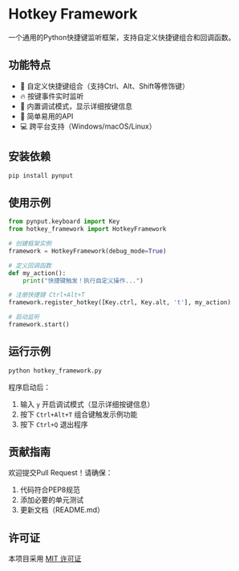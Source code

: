 # Hotkey Framework

一个通用的Python快捷键监听框架，支持自定义快捷键组合和回调函数。

## 功能特点

- 🎯 自定义快捷键组合（支持Ctrl、Alt、Shift等修饰键）
- 🔥 按键事件实时监听
- 🐞 内置调试模式，显示详细按键信息
- 🚀 简单易用的API
- 💻 跨平台支持（Windows/macOS/Linux）

## 安装依赖

```bash
pip install pynput
```

## 使用示例

```python
from pynput.keyboard import Key
from hotkey_framework import HotkeyFramework

# 创建框架实例
framework = HotkeyFramework(debug_mode=True)

# 定义回调函数
def my_action():
    print("快捷键触发！执行自定义操作...")

# 注册快捷键 Ctrl+Alt+T
framework.register_hotkey([Key.ctrl, Key.alt, 't'], my_action)

# 启动监听
framework.start()
```

## 运行示例

```bash
python hotkey_framework.py
```

程序启动后：
1. 输入 `y` 开启调试模式（显示详细按键信息）
2. 按下 `Ctrl+Alt+T` 组合键触发示例功能
3. 按下 `Ctrl+Q` 退出程序

## 贡献指南

欢迎提交Pull Request！请确保：
1. 代码符合PEP8规范
2. 添加必要的单元测试
3. 更新文档（README.md）

## 许可证

本项目采用 [MIT 许可证](LICENSE)
